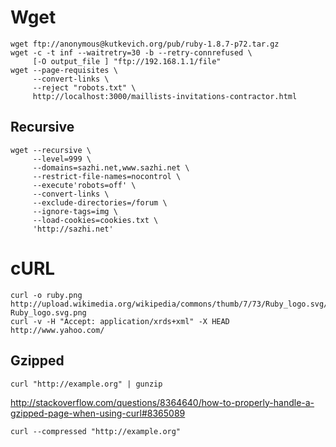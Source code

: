 <!-- -*- coding: utf-8; -*- -->

Wget
====

    wget ftp://anonymous@kutkevich.org/pub/ruby-1.8.7-p72.tar.gz
    wget -c -t inf --waitretry=30 -b --retry-connrefused \
         [-O output_file ] "ftp://192.168.1.1/file"
    wget --page-requisites \
         --convert-links \
         --reject "robots.txt" \
         http://localhost:3000/maillists-invitations-contractor.html

Recursive
---------

    wget --recursive \
         --level=999 \
         --domains=sazhi.net,www.sazhi.net \
         --restrict-file-names=nocontrol \
         --execute'robots=off' \
         --convert-links \
         --exclude-directories=/forum \
         --ignore-tags=img \
         --load-cookies=cookies.txt \
         'http://sazhi.net'


cURL
====

    curl -o ruby.png http://upload.wikimedia.org/wikipedia/commons/thumb/7/73/Ruby_logo.svg/100px-Ruby_logo.svg.png
    curl -v -H "Accept: application/xrds+xml" -X HEAD http://www.yahoo.com/

Gzipped
-------

    curl "http://example.org" | gunzip

<http://stackoverflow.com/questions/8364640/how-to-properly-handle-a-gzipped-page-when-using-curl#8365089>

    curl --compressed "http://example.org"

